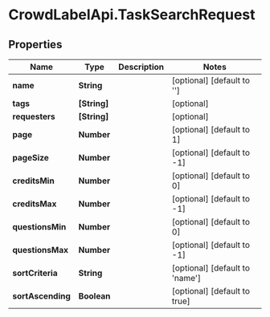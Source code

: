 # CrowdLabelApi.TaskSearchRequest

## Properties

Name | Type | Description | Notes
------------ | ------------- | ------------- | -------------
**name** | **String** |  | [optional] [default to &#39;&#39;]
**tags** | **[String]** |  | [optional] 
**requesters** | **[String]** |  | [optional] 
**page** | **Number** |  | [optional] [default to 1]
**pageSize** | **Number** |  | [optional] [default to -1]
**creditsMin** | **Number** |  | [optional] [default to 0]
**creditsMax** | **Number** |  | [optional] [default to -1]
**questionsMin** | **Number** |  | [optional] [default to 0]
**questionsMax** | **Number** |  | [optional] [default to -1]
**sortCriteria** | **String** |  | [optional] [default to &#39;name&#39;]
**sortAscending** | **Boolean** |  | [optional] [default to true]



